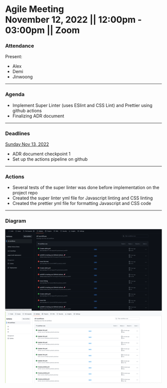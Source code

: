 <h1>Agile Meeting
<br /> November 12, 2022 || 12:00pm - 03:00pm || Zoom
</h1>

### Attendance 
Present:
- Alex
- Demi
- Jinwoong

--- 
### Agenda
- Implement Super Linter (uses ESlint and CSS Lint) and Prettier using github actions
- Finalizing ADR document

---
### Deadlines
<ins>Sunday Nov 13, 2022</ins>
- ADR document checkpoint 1
- Set up the actions pipeline on github

---
### Actions
- Several tests of the super linter was done before implementation on the project repo
- Created the super linter yml file for Javascript linting and CSS linting
- Created the prettier yml file for formatting Javascript and CSS code

---
### Diagram
![Eslint Test](/admin/meetings/diagram-sc/eslinttest.PNG)
![Lint and Prettier Test](/admin/meetings/diagram-sc/lintandprettier.PNG)